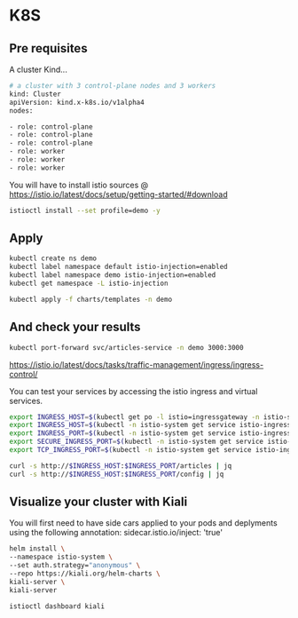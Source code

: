 # K8S

## Pre requisites

A cluster Kind...

```bash
# a cluster with 3 control-plane nodes and 3 workers
kind: Cluster
apiVersion: kind.x-k8s.io/v1alpha4
nodes:

- role: control-plane
- role: control-plane
- role: control-plane
- role: worker
- role: worker
- role: worker
```

You will have to install istio sources @ https://istio.io/latest/docs/setup/getting-started/#download

```bash
istioctl install --set profile=demo -y
```

## Apply

```bash
kubectl create ns demo
kubectl label namespace default istio-injection=enabled
kubectl label namespace demo istio-injection=enabled
kubectl get namespace -L istio-injection

kubectl apply -f charts/templates -n demo
```

## And check your results

```bash
kubectl port-forward svc/articles-service -n demo 3000:3000
```

https://istio.io/latest/docs/tasks/traffic-management/ingress/ingress-control/

You can test your services by accessing the istio ingress and virtual services.

```bash
export INGRESS_HOST=$(kubectl get po -l istio=ingressgateway -n istio-system -o jsonpath='{.items[0].status.hostIP}')
export INGRESS_HOST=$(kubectl -n istio-system get service istio-ingressgateway -o jsonpath='{.status.loadBalancer.ingress[0].ip}')
export INGRESS_PORT=$(kubectl -n istio-system get service istio-ingressgateway -o jsonpath='{.spec.ports[?(@.name=="http2")].port}')
export SECURE_INGRESS_PORT=$(kubectl -n istio-system get service istio-ingressgateway -o jsonpath='{.spec.ports[?(@.name=="https")].port}')
export TCP_INGRESS_PORT=$(kubectl -n istio-system get service istio-ingressgateway -o jsonpath='{.spec.ports[?(@.name=="tcp")].port}')

curl -s http://$INGRESS_HOST:$INGRESS_PORT/articles | jq
curl -s http://$INGRESS_HOST:$INGRESS_PORT/config | jq
```

## Visualize your cluster with Kiali

You will first need to have side cars applied to your pods and deplyments using the following annotation:
sidecar.istio.io/inject: 'true'

```bash
helm install \
--namespace istio-system \
--set auth.strategy="anonymous" \
--repo https://kiali.org/helm-charts \
kiali-server \
kiali-server

istioctl dashboard kiali
```
